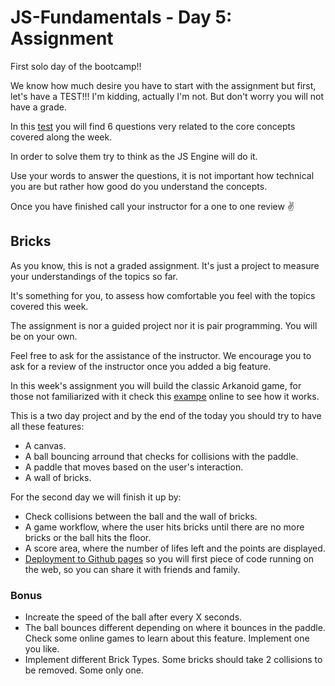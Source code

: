 # JS-Fundamentals - Day 5: Assignment

First solo day of the bootcamp!!

We know how much desire you have to start with the assignment but first, let's have a TEST!!! I'm kidding, actually I'm not. But don't worry you will not have a grade.

In this [test](js-fundamentals.md) you will find 6 questions very related to the core concepts covered along the week. 

In order to solve them try to think as the JS Engine will do it. 

Use your words to answer the questions, it is not important how technical you are but rather how good do you understand the concepts.

Once you have finished call your instructor for a one to one review ✌️



## Bricks

As you know, this is not a graded assignment. It's just a project to measure your understandings of the topics so far.

It's something for you, to assess how comfortable you feel with the topics covered this week.

The assignment is nor a guided project nor it is pair programming. You will be on your own.

Feel free to ask for the assistance of the instructor. We encourage you to ask for a review of the instructor once you added a big feature.

In this week's assignment you will build the classic Arkanoid game, for those not familiarized with it check this [exampe](https://codepen.io/Eika/full/AtKkD/) online to see how it works.

This is a two day project and by the end of the today you should try to have all these features:
- A canvas.
- A ball bouncing arround that checks for collisions with the paddle.
- A paddle that moves based on the user's interaction.
- A wall of bricks.

For the second day we will finish it up by:
- Check collisions between the ball and the wall of bricks.
- A game workflow, where the user hits bricks until there are no more bricks or the ball hits the floor.
- A score area, where the number of lifes left and the points are displayed.
- [Deployment to Github pages][1] so you will first piece of code running on the web, so you can share it with friends and family.

### Bonus

- Increate the speed of the ball after every X seconds.
- The ball bounces different depending on where it bounces in the paddle. Check some online games to learn about this feature. Implement one you like.
- Implement different Brick Types. Some bricks should take 2 collisions to be removed. Some only one.

[1]:./github_pages.md
